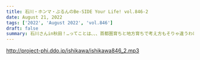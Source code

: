 ```yaml
---
title: 石川・ホンマ・ぶるんのBe-SIDE Your Life! vol.846-2
date: August 21, 2022
tags: ['2022', 'August 2022', 'vol.846']
draft: false
summary: 石川さんin秋田！…ってことは、、、首都圏育ちと地方育ちで考え方もそりゃ違うわけで…社会派？トーク
---
```


http://project-phi.ddo.jp/ishikawa/ishikawa846_2.mp3
